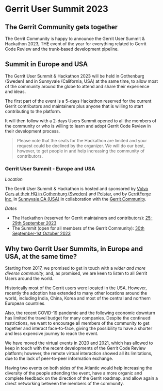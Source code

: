 # Gerrit User Summit 2023

## The Gerrit Community gets together

The Gerrit Community is happy to announce the Gerrit User Summit & Hackathon 2023,
THE event of the year for everything related to Gerrit Code Review and the
trunk-based development pipeline.

## Summit in Europe and USA

The Gerrit User Summit & Hackathon 2023 will be held in Gothenburg (Sweden) and
in Sunnyvale (California, USA) at the same time, to allow most of the community
around the globe to attend and share their experience and ideas.

The first part of the event is a 5-days Hackathon reserved for the current
Gerrit contributors and maintainers plus anyone that is willing to start contributing
to the platform.

It will then follow with a 2-days Users Summit opened to all the members
of the community or who is willing to learn and adopt Gerrit Code Review in their
development process.

> Please note that the seats for the Hackathon are limited and your request could be declined by
> the organizer. We will do our best, however, to get people in and help increasing the community
> of contributors.

### Gerrit User Summit - Europe and USA

*Location*

The Gerrit User Summit & Hackathon is hosted and sponsored by [Volvo Cars at their HQ in Gothenburg
(Sweden)](https://goo.gl/maps/rsjB5vsFXE2tQ5i6A) and [Polstar](https://www.polestar.com/),
and by [GerritForge Inc.](http://www.gerritforge.com) in
[Sunnyvale CA (USA)](https://goo.gl/maps/5NdP8v5fun7esNyG9)
in collaboration with the
[Gerrit Community](https://groups.google.com/forum/#!topic/repo-discuss/uVQbBOC9IeU).

*Dates*

- The Hackathon (reserved for Gerrit maintainers and contributors):
[25-29th September 2023](https://calendar.google.com/calendar/event?action=TEMPLATE&tmeid=MDJvaG4wZHJoOTg2bnZybzQxcWZmNXJzdW0gZ29vZ2xlLmNvbV91YmIxcGxhNmlqNzg1b3FianI2MWg0dmRpc0Bn&tmsrc=google.com_ubb1pla6ij785oqbjr61h4vdis%40group.calendar.google.com)
- The Summit (open for all members of the Gerrit Community):
[30th September-1st October 2023](https://calendar.google.com/calendar/event?action=TEMPLATE&tmeid=NzNvMmMyMGZhM3NtZHMxOW5sOThlNWpxbTggZ29vZ2xlLmNvbV91YmIxcGxhNmlqNzg1b3FianI2MWg0dmRpc0Bn&tmsrc=google.com_ubb1pla6ij785oqbjr61h4vdis%40group.calendar.google.com)

## Why two Gerrit User Summits, in Europe and USA, at the same time?

Starting from 2017, we promised to get in touch with a *wider and more diverse community*,
and, as promised, we are keen to listen to all Gerrit Users around the world.

Historically most of the Gerrit users were located in the USA. However, recently the adoption
has extended to many other locations around the world, including India, China, Korea and most
of the central and northern European countries.

Also, the recent COVID-19 pandemic and the following economic downturn has limited the
travel budget for many companies. Despite the continued restrictions, we want to encourage
all members of the community to get together and interact face-to-face, giving the possibility
to have a shorter and less expensive journey to reach the event.

We have moved the virtual events in 2020 and 2021, which has allowed to keep in touch with
the recent developments of the Gerrit Code Review platform; however, the remote virtual
interaction showed all its limitations, due to the lack of peer-to-peer information exchange.

Having two events on both sides of the Atlantic would help increasing the diversity of the
people attending the event, have a more organic and complete feedback on the direction
of the Gerrit roadmap, and allow again a direct networking between the members of the community.